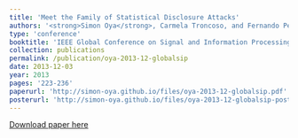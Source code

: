 ```yaml
---
title: 'Meet the Family of Statistical Disclosure Attacks'
authors: '<strong>Simon Oya</strong>, Carmela Troncoso, and Fernando Pérez-González'
type: 'conference'
booktitle: 'IEEE Global Conference on Signal and Information Processing (GlobalSIP)'
collection: publications
permalink: /publication/oya-2013-12-globalsip
date: 2013-12-03
year: 2013
pages: '223-236'
paperurl: 'http://simon-oya.github.io/files/oya-2013-12-globalsip.pdf'
posterurl: 'http://simon-oya.github.io/files/oya-2013-12-globalsip-poster.pdf'
---
```


[Download paper here](http://simon-oya.github.io/files/oya-2013-12-globalsip.pdf)
